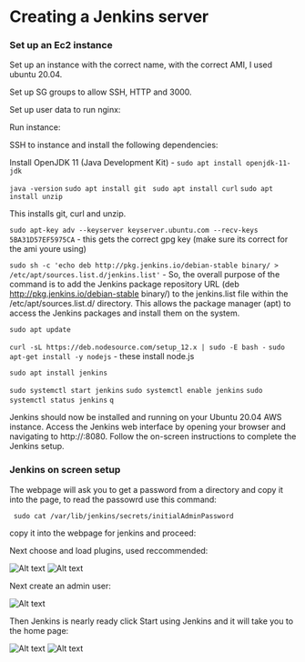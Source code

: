 # Creating a Jenkins server

### Set up an Ec2 instance

Set up an instance with the correct name, with the correct AMI, I used ubuntu 20.04. 

Set up SG groups to allow SSH, HTTP and 3000. 

Set up user data to run nginx:

Run instance:

SSH to instance and install the following dependencies:

Install OpenJDK 11 (Java Development Kit) - ```sudo apt install openjdk-11-jdk```

```java -version```
```sudo apt install git ```
```sudo apt install curl```
```sudo apt install unzip```

This installs git, curl and unzip.

```sudo apt-key adv --keyserver keyserver.ubuntu.com --recv-keys 5BA31D57EF5975CA``` - this gets the correct gpg key (make sure its correct for the ami youre using)

```sudo sh -c 'echo deb http://pkg.jenkins.io/debian-stable binary/ > /etc/apt/sources.list.d/jenkins.list'```  - So, the overall purpose of the command is to add the Jenkins package repository URL (deb http://pkg.jenkins.io/debian-stable binary/) to the jenkins.list file within the /etc/apt/sources.list.d/ directory. This allows the package manager (apt) to access the Jenkins packages and install them on the system.

```sudo apt update```

```curl -sL https://deb.nodesource.com/setup_12.x | sudo -E bash -```
```sudo apt-get install -y nodejs``` - these install node.js

```sudo apt install jenkins```

```sudo systemctl start jenkins```
```sudo systemctl enable jenkins```
```sudo systemctl status jenkins```
```q```

Jenkins should now be installed and running on your Ubuntu 20.04 AWS instance. Access the Jenkins web interface by opening your browser and navigating to http://<your-instance-IP>:8080. Follow the on-screen instructions to complete the Jenkins setup.

### Jenkins on screen setup

The webpage will ask you to get a password from a directory and copy it into the page, to read the passowrd use this command:

``` sudo cat /var/lib/jenkins/secrets/initialAdminPassword```

copy it into the webpage for jenkins and proceed:

Next choose and load plugins,  used reccommended:

![Alt text](pic_for_mds-jenkins/customize%20jenkins.png)
![Alt text](pic_for_mds-jenkins/loading%20plugins%20jenkins.png)

Next create an admin user:

![Alt text](pic_for_mds-jenkins/create%20admin%20user.png)

Then Jenkins is nearly ready click Start using Jenkins and it will take you to the home page:

![Alt text](pic_for_mds-jenkins/jenkins%20is%20ready.png)
![Alt text](pic_for_mds-jenkins/jenkins%20home.png)